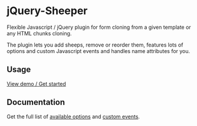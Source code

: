# jQuery-Sheeper

Flexible Javascript / jQuery plugin for form cloning from a given template or any HTML chunks cloning.

The plugin lets you add sheeps, remove or reorder them, features lots of options and custom Javascript events and handles name attributes for you.

## Usage

[View demo / Get started](http://adrienrn.github.io/jquery-sheeper/)

## Documentation

Get the full list of [available options](http://adrienrn.github.io/jquery-sheeper/#options) and [custom events](http://adrienrn.github.io/jquery-sheeper/#events).

